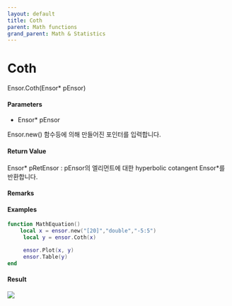 ```yaml
---
layout: default
title: Coth
parent: Math functions
grand_parent: Math & Statistics
---
```


# Coth

Ensor.Coth\(Ensor\* pEnsor\)

#### Parameters

* Ensor\* pEnsor

Ensor.new\(\) 함수등에 의해 만들어진 포인터를 입력합니다.

#### Return Value

Ensor\* pRetEnsor : pEnsor의 엘리먼트에 대한 hyperbolic cotangent Ensor\*를 반환합니다.

#### Remarks

#### Examples

```lua
function MathEquation()
    local x = ensor.new("[20]","double","-5:5")
     local y = ensor.Coth(x)

     ensor.Plot(x, y)
     ensor.Table(y)
end
```

#### Result

![](/MathAPI/CothResult.png)

